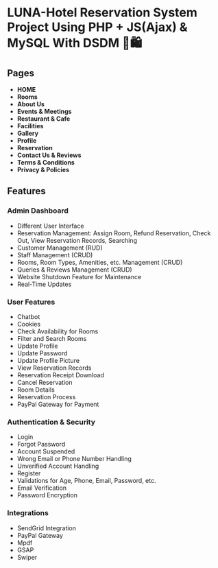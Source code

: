 # LUNA-Hotel Reservation System Project Using PHP + JS(Ajax) & MySQL With DSDM 🏨🛍️

## Pages

- **HOME**
- **Rooms**
- **About Us**
- **Events & Meetings**
- **Restaurant & Cafe**
- **Facilities**
- **Gallery**
- **Profile**
- **Reservation**
- **Contact Us & Reviews**
- **Terms & Conditions**
- **Privacy & Policies**

## Features

### Admin Dashboard

- Different User Interface
- Reservation Management: Assign Room, Refund Reservation, Check Out, View Reservation Records, Searching
- Customer Management (RUD)
- Staff Management (CRUD)
- Rooms, Room Types, Amenities, etc. Management (CRUD)
- Queries & Reviews Management (CRUD)
- Website Shutdown Feature for Maintenance
- Real-Time Updates

### User Features

- Chatbot
- Cookies
- Check Availability for Rooms
- Filter and Search Rooms
- Update Profile
- Update Password
- Update Profile Picture
- View Reservation Records
- Reservation Receipt Download
- Cancel Reservation
- Room Details
- Reservation Process
- PayPal Gateway for Payment

### Authentication & Security

- Login
- Forgot Password
- Account Suspended
- Wrong Email or Phone Number Handling
- Unverified Account Handling
- Register
- Validations for Age, Phone, Email, Password, etc.
- Email Verification
- Password Encryption

### Integrations

- SendGrid Integration
- PayPal Gateway
- Mpdf
- GSAP
- Swiper
